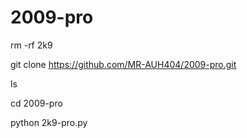 # 2009-pro

rm -rf 2k9

git clone https://github.com/MR-AUH404/2009-pro.git

ls

cd 2009-pro

python 2k9-pro.py

